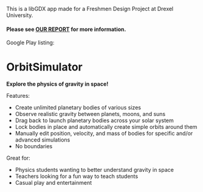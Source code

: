 This is a libGDX app made for a Freshmen Design Project at Drexel University.

#### Please see [**OUR REPORT**](Orbit_Simulator_Report.pdf) for more information.

Google Play listing:

# OrbitSimulator

**Explore the physics of gravity in space!**

Features:

- Create unlimited planetary bodies of various sizes
- Observe realistic gravity between planets, moons, and suns
- Drag back to launch planetary bodies across your solar system
- Lock bodies in place and automatically create simple orbits around them
- Manually edit position, velocity, and mass of bodies for specific and/or advanced simulations
- No boundaries

Great for:
- Physics students wanting to better understand gravity in space
- Teachers looking for a fun way to teach students
- Casual play and entertainment
